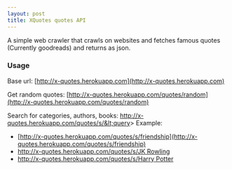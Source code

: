 ```yaml
---
layout: post
title: XQuotes quotes API
---
```


A simple web crawler that crawls on websites and fetches famous quotes (Currently goodreads) and returns as json.

### Usage

Base url: [http://x-quotes.herokuapp.com](http://x-quotes.herokuapp.com)

Get random quotes: [http://x-quotes.herokuapp.com/quotes/random](http://x-quotes.herokuapp.com/quotes/random)

Search for categories, authors, books: http://x-quotes.herokuapp.com/quotes/s/&lt;query&gt;
  Example:
  - [http://x-quotes.herokuapp.com/quotes/s/friendship](http://x-quotes.herokuapp.com/quotes/s/friendship)
  - [http://x-quotes.herokuapp.com/quotes/s/JK Rowling](http://x-quotes.herokuapp.com/quotes/s/JK+rowling)
  - [http://x-quotes.herokuapp.com/quotes/s/Harry Potter](http://x-quotes.herokuapp.com/quotes/s/Harry+potter)
           
